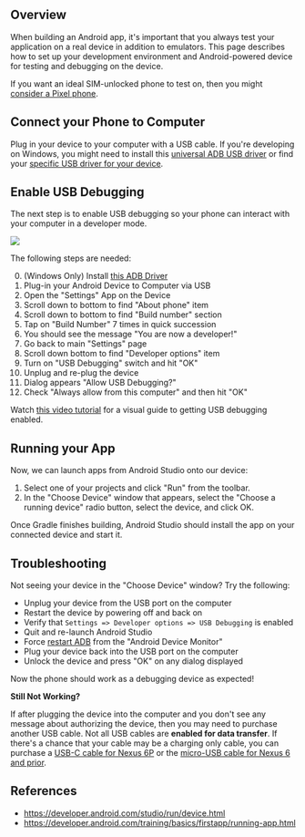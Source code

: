 ## Overview

When building an Android app, it's important that you always test your application on a real device in addition to emulators. This page describes how to set up your development environment and Android-powered device for testing and debugging on the device.

If you want an ideal SIM-unlocked phone to test on, then you might [consider a Pixel phone](https://play.google.com/store/devices). 

## Connect your Phone to Computer

Plug in your device to your computer with a USB cable. If you're developing on Windows, you might need to install this [universal ADB USB driver](http://download.clockworkmod.com/test/UniversalAdbDriverSetup.msi) or find your [specific USB driver for your device](https://developer.android.com/tools/extras/oem-usb.html).

## Enable USB Debugging

The next step is to enable USB debugging so your phone can interact with your computer in a developer mode. 

[![](https://i.imgur.com/8DQIyWc.png)](https://www.youtube.com/watch?v=Ucs34BkfPB0&feature=youtu.be)

The following steps are needed:

0. (Windows Only) Install [this ADB Driver](http://download.clockworkmod.com/test/UniversalAdbDriverSetup.msi)
1. Plug-in your Android Device to Computer via USB
2. Open the "Settings" App on the Device
3. Scroll down to bottom to find "About phone" item
4. Scroll down to bottom to find "Build number" section
5. Tap on "Build Number" 7 times in quick succession
6. You should see the message "You are now a developer!"
7. Go back to main "Settings" page
8. Scroll down bottom to find "Developer options" item
9. Turn on "USB Debugging" switch and hit "OK"
10. Unplug and re-plug the device
11. Dialog appears "Allow USB Debugging?"
12. Check "Always allow from this computer" and then hit "OK"

Watch [this video tutorial](https://www.youtube.com/watch?v=Ucs34BkfPB0&feature=youtu.be) for a visual guide to getting USB debugging enabled.

## Running your App

Now, we can launch apps from Android Studio onto our device:

1. Select one of your projects and click "Run" from the toolbar.
2. In the "Choose Device" window that appears, select the "Choose a running device" radio button, select the device, and click OK.

Once Gradle finishes building, Android Studio should install the app on your connected device and start it.

## Troubleshooting

Not seeing your device in the "Choose Device" window? Try the following:

 * Unplug your device from the USB port on the computer 
 * Restart the device by powering off and back on
 * Verify that `Settings => Developer options => USB Debugging` is enabled
 * Quit and re-launch Android Studio
 * Force [restart ADB](https://www.youtube.com/watch?v=FtdydFDBuQo) from the "Android Device Monitor"
 * Plug your device back into the USB port on the computer 
 * Unlock the device and press "OK" on any dialog displayed

Now the phone should work as a debugging device as expected!

**Still Not Working?**

If after plugging the device into the computer and you don't see any message about authorizing the device, then you may need to purchase another USB cable. Not all USB cables are **enabled for data transfer**. If there's a chance that your cable may be a charging only cable, you can purchase a [USB-C cable for Nexus 6P](https://www.amazon.com/Nekteck-resistor-Charging-Reversible-Macbook/dp/B00VIWE1ZY) or the [micro-USB cable for Nexus 6 and prior](https://www.amazon.com/Mediabridge-USB-2-0-High-Speed-30-004-06B/dp/B004GF8TIK).

## References

* <https://developer.android.com/studio/run/device.html>
* <https://developer.android.com/training/basics/firstapp/running-app.html>
